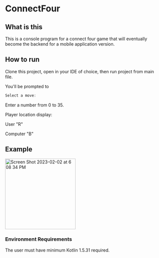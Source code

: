 # ConnectFour
## What is this 
This is a console program for a connect four game that will eventually become the backend for a mobile application version. 

## How to run 
Clone this project, open in your IDE of choice, then run project from main file.

You'll be prompted to 
```Kotlin
Select a move:
```

Enter a number from 0 to 35.

Player location display:


User "R"


Computer "B"

## Example 
<img width="228" alt="Screen Shot 2023-02-02 at 6 08 34 PM" src="https://user-images.githubusercontent.com/98360625/216471779-11d2ce29-6a17-4dd9-b893-e514370901d8.png">


### Environment Requirements
The user must have minimum Kotlin 1.5.31 required.

